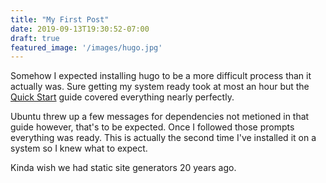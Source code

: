 ```yaml
---
title: "My First Post"
date: 2019-09-13T19:30:52-07:00
draft: true
featured_image: '/images/hugo.jpg'
---
```

Somehow I expected installing hugo to be a more difficult process than it actually was. Sure getting my system ready took at most an hour but the [Quick Start](https://gohugo.io/getting-started/quick-start/ "Quick Start") guide covered everything nearly perfectly.

Ubuntu threw up a few messages for dependencies not metioned in that guide however, that's to be expected. Once I followed those prompts everything was ready. This is actually the second time I've installed it on a system so I knew what to expect.

Kinda wish we had static site generators 20 years ago.
